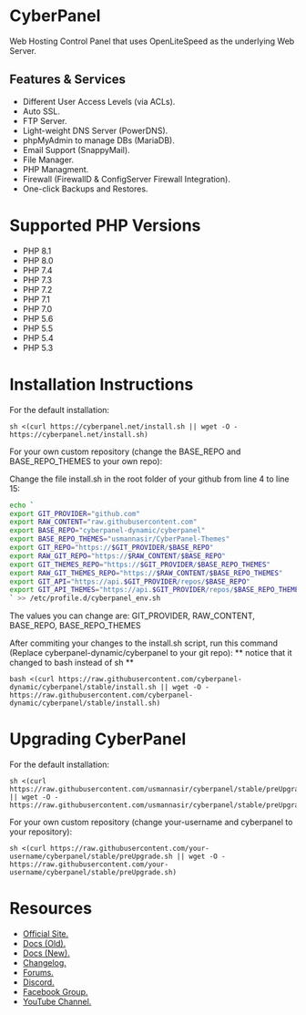 # CyberPanel

Web Hosting Control Panel that uses OpenLiteSpeed as the underlying Web Server.

## Features & Services

- Different User Access Levels (via ACLs).
- Auto SSL.
- FTP Server.
- Light-weight DNS Server (PowerDNS).
- phpMyAdmin to manage DBs (MariaDB).
- Email Support (SnappyMail).
- File Manager.
- PHP Managment.
- Firewall (FirewallD & ConfigServer Firewall Integration).
- One-click Backups and Restores.

# Supported PHP Versions

- PHP 8.1
- PHP 8.0
- PHP 7.4
- PHP 7.3
- PHP 7.2
- PHP 7.1
- PHP 7.0
- PHP 5.6
- PHP 5.5
- PHP 5.4
- PHP 5.3

# Installation Instructions

For the default installation:

```
sh <(curl https://cyberpanel.net/install.sh || wget -O - https://cyberpanel.net/install.sh)
```

For your own custom repository (change the BASE_REPO and BASE_REPO_THEMES to your own repo):

Change the file install.sh in the root folder of your github from line 4 to line 15:
```bash
echo `
export GIT_PROVIDER="github.com"
export RAW_CONTENT="raw.githubusercontent.com"
export BASE_REPO="cyberpanel-dynamic/cyberpanel"
export BASE_REPO_THEMES="usmannasir/CyberPanel-Themes"
export GIT_REPO="https://$GIT_PROVIDER/$BASE_REPO"
export RAW_GIT_REPO="https://$RAW_CONTENT/$BASE_REPO"
export GIT_THEMES_REPO="https://$GIT_PROVIDER/$BASE_REPO_THEMES"
export RAW_GIT_THEMES_REPO="https://$RAW_CONTENT/$BASE_REPO_THEMES"
export GIT_API="https://api.$GIT_PROVIDER/repos/$BASE_REPO"
export GIT_API_THEMES="https://api.$GIT_PROVIDER/repos/$BASE_REPO_THEMES"
` >> /etc/profile.d/cyberpanel_env.sh
```
The values you can change are: GIT_PROVIDER, RAW_CONTENT, BASE_REPO, BASE_REPO_THEMES


After commiting your changes to the install.sh script, run this command (Replace cyberpanel-dynamic/cyberpanel to your git repo):
** notice that it changed to bash instead of sh **

```
bash <(curl https://raw.githubusercontent.com/cyberpanel-dynamic/cyberpanel/stable/install.sh || wget -O - https://raw.githubusercontent.com/cyberpanel-dynamic/cyberpanel/stable/install.sh)
```

# Upgrading CyberPanel

For the default installation:

```
sh <(curl https://raw.githubusercontent.com/usmannasir/cyberpanel/stable/preUpgrade.sh || wget -O - https://raw.githubusercontent.com/usmannasir/cyberpanel/stable/preUpgrade.sh)
```

For your own custom repository (change your-username and cyberpanel to your repository):

```
sh <(curl https://raw.githubusercontent.com/your-username/cyberpanel/stable/preUpgrade.sh || wget -O - https://raw.githubusercontent.com/your-username/cyberpanel/stable/preUpgrade.sh)
```

# Resources

- [Official Site.](https://cyberpanel.net)
- [Docs (Old).](https://docs.cyberpanel.net)
- [Docs (New).](https://community.cyberpanel.net/docs)
- [Changelog.](https://community.cyberpanel.net/t/change-logs/161)
- [Forums.](https://community.cyberpanel.net)
- [Discord.](https://discord.gg/g8k8Db3)
- [Facebook Group.](https://www.facebook.com/groups/cyberpanel)
- [YouTube Channel.](https://www.youtube.com/channel/UCS6sgUWEhaFl1TO238Ck0xw)

